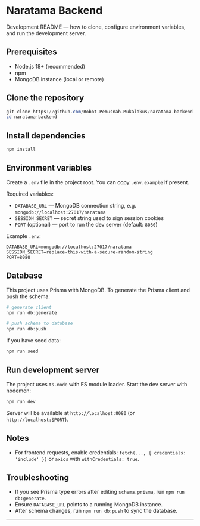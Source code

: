 # Naratama Backend

Development README — how to clone, configure environment variables, and run the development server.

## Prerequisites

- Node.js 18+ (recommended)
- npm
- MongoDB instance (local or remote)

## Clone the repository

```powershell
git clone https://github.com/Robot-Pemusnah-Mukalakus/naratama-backend.git
cd naratama-backend
```

## Install dependencies

```powershell
npm install
```

## Environment variables

Create a `.env` file in the project root. You can copy `.env.example` if present.

Required variables:

- `DATABASE_URL` — MongoDB connection string, e.g. `mongodb://localhost:27017/naratama`
- `SESSION_SECRET` — secret string used to sign session cookies
- `PORT` (optional) — port to run the dev server (default: `8080`)

Example `.env`:

```
DATABASE_URL=mongodb://localhost:27017/naratama
SESSION_SECRET=replace-this-with-a-secure-random-string
PORT=8080
```

## Database

This project uses Prisma with MongoDB. To generate the Prisma client and push the schema:

```powershell
# generate client
npm run db:generate

# push schema to database
npm run db:push
```

If you have seed data:

```powershell
npm run seed
```

## Run development server

The project uses `ts-node` with ES module loader. Start the dev server with nodemon:

```powershell
npm run dev
```

Server will be available at `http://localhost:8080` (or `http://localhost:$PORT`).

## Notes

- For frontend requests, enable credentials: `fetch(..., { credentials: 'include' })` or `axios` with `withCredentials: true`.

## Troubleshooting

- If you see Prisma type errors after editing `schema.prisma`, run `npm run db:generate`.
- Ensure `DATABASE_URL` points to a running MongoDB instance.
- After schema changes, run `npm run db:push` to sync the database.

---
